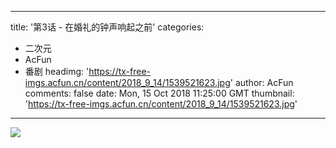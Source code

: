 
---
title: '第3话 - 在婚礼的钟声响起之前'
categories: 
 - 二次元
 - AcFun
 - 番剧
headimg: 'https://tx-free-imgs.acfun.cn/content/2018_9_14/1539521623.jpg'
author: AcFun
comments: false
date: Mon, 15 Oct 2018 11:25:00 GMT
thumbnail: 'https://tx-free-imgs.acfun.cn/content/2018_9_14/1539521623.jpg'
---

<div>   
<img src="https://tx-free-imgs.acfun.cn/content/2018_9_14/1539521623.jpg" referrerpolicy="no-referrer">  
</div>
            